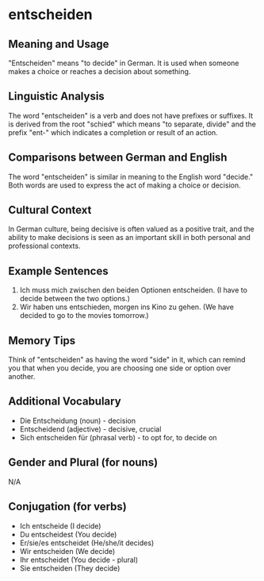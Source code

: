 # entscheiden
## Meaning and Usage
"Entscheiden" means "to decide" in German. It is used when someone makes a choice or reaches a decision about something.

## Linguistic Analysis
The word "entscheiden" is a verb and does not have prefixes or suffixes. It is derived from the root "schied" which means "to separate, divide" and the prefix "ent-" which indicates a completion or result of an action. 

## Comparisons between German and English
The word "entscheiden" is similar in meaning to the English word "decide." Both words are used to express the act of making a choice or decision.

## Cultural Context
In German culture, being decisive is often valued as a positive trait, and the ability to make decisions is seen as an important skill in both personal and professional contexts.

## Example Sentences
1. Ich muss mich zwischen den beiden Optionen entscheiden. (I have to decide between the two options.)
2. Wir haben uns entschieden, morgen ins Kino zu gehen. (We have decided to go to the movies tomorrow.)

## Memory Tips
Think of "entscheiden" as having the word "side" in it, which can remind you that when you decide, you are choosing one side or option over another.

## Additional Vocabulary
- Die Entscheidung (noun) - decision
- Entscheidend (adjective) - decisive, crucial
- Sich entscheiden für (phrasal verb) - to opt for, to decide on

## Gender and Plural (for nouns)
N/A

## Conjugation (for verbs)
- Ich entscheide (I decide)
- Du entscheidest (You decide)
- Er/sie/es entscheidet (He/she/it decides)
- Wir entscheiden (We decide)
- Ihr entscheidet (You decide - plural)
- Sie entscheiden (They decide)